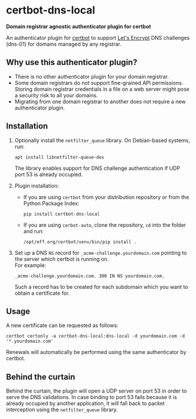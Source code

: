# certbot-dns-local
**Domain registrar agnostic authenticator plugin for certbot**

An authenticator plugin for [certbot](https://certbot.eff.org/) to support [Let's Encrypt](https://letsencrypt.org/) DNS
challenges (dns-01) for domains managed by any registrar.

## Why use this authenticator plugin?
* There is no other authenticator plugin for your domain registrar.
* Some domain registrars do not support fine-grained API permissions. Storing domain registrar credentials in a file on
  a web server might pose a security risk to all your domains.
* Migrating from one domain registrar to another does not require a new authenticator plugin.

## Installation
1. Optionally install the `netfilter_queue` library. On Debian-based systems, run:
   ```
   apt install libnetfilter-queue-dev
   ```
   The library enables support for DNS challenge authentication if UDP port 53 is already occupied.
   
2. Plugin installation:
   * If you are using `certbot` from your distribution repository or from the Python Package Index:
      ```
      pip install certbot-dns-local
      ```
   * If you are using `cerbot-auto`, clone the repository, `cd` into the folder and run:
      ```
      /opt/eff.org/certbot/venv/bin/pip install .
     ```

3. Set up a DNS `NS` record for `_acme-challenge.yourdomain.com` pointing to the server which certbot is running on.\
   For example:
   ```
   _acme-challenge.yourdomain.com. 300 IN NS yourdomain.com.
   ```
   Such a record has to be created for each subdomain which you want to obtain a certificate for.
## Usage
A new certificate can be requested as follows:

    certbot certonly -a certbot-dns-local:dns-local -d yourdomain.com -d '*.yourdomain.com'

Renewals will automatically be performed using the same authenticator by certbot.

## Behind the curtain
Behind the curtain, the plugin will open a UDP server on port 53 in order to serve the DNS validations. In case binding
to port 53 fails because it is already occupied by another application, it will fall back to packet interception using the
`netfilter_queue` library.